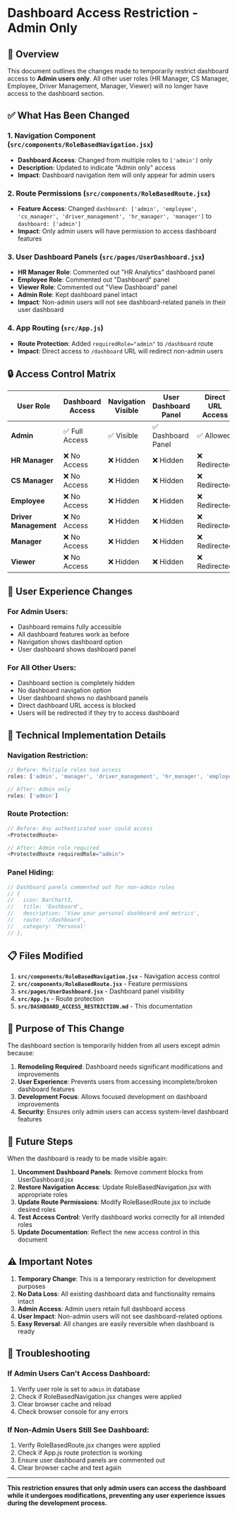 # Dashboard Access Restriction - Admin Only

## 🎯 **Overview**
This document outlines the changes made to temporarily restrict dashboard access to **Admin users only**. All other user roles (HR Manager, CS Manager, Employee, Driver Management, Manager, Viewer) will no longer have access to the dashboard section.

## ✅ **What Has Been Changed**

### **1. Navigation Component (`src/components/RoleBasedNavigation.jsx`)**
- **Dashboard Access**: Changed from multiple roles to `['admin']` only
- **Description**: Updated to indicate "Admin only" access
- **Impact**: Dashboard navigation item will only appear for admin users

### **2. Route Permissions (`src/components/RoleBasedRoute.jsx`)**
- **Feature Access**: Changed `dashboard: ['admin', 'employee', 'cs_manager', 'driver_management', 'hr_manager', 'manager']` to `dashboard: ['admin']`
- **Impact**: Only admin users will have permission to access dashboard features

### **3. User Dashboard Panels (`src/pages/UserDashboard.jsx`)**
- **HR Manager Role**: Commented out "HR Analytics" dashboard panel
- **Employee Role**: Commented out "Dashboard" panel
- **Viewer Role**: Commented out "View Dashboard" panel
- **Admin Role**: Kept dashboard panel intact
- **Impact**: Non-admin users will not see dashboard-related panels in their user dashboard

### **4. App Routing (`src/App.js`)**
- **Route Protection**: Added `requiredRole="admin"` to `/dashboard` route
- **Impact**: Direct access to `/dashboard` URL will redirect non-admin users

## 🔒 **Access Control Matrix**

| User Role | Dashboard Access | Navigation Visible | User Dashboard Panel | Direct URL Access |
|-----------|------------------|-------------------|---------------------|-------------------|
| **Admin** | ✅ Full Access | ✅ Visible | ✅ Dashboard Panel | ✅ Allowed |
| **HR Manager** | ❌ No Access | ❌ Hidden | ❌ Hidden | ❌ Redirected |
| **CS Manager** | ❌ No Access | ❌ Hidden | ❌ Hidden | ❌ Redirected |
| **Employee** | ❌ No Access | ❌ Hidden | ❌ Hidden | ❌ Redirected |
| **Driver Management** | ❌ No Access | ❌ Hidden | ❌ Hidden | ❌ Redirected |
| **Manager** | ❌ No Access | ❌ Hidden | ❌ Hidden | ❌ Redirected |
| **Viewer** | ❌ No Access | ❌ Hidden | ❌ Hidden | ❌ Redirected |

## 🚀 **User Experience Changes**

### **For Admin Users:**
- Dashboard remains fully accessible
- All dashboard features work as before
- Navigation shows dashboard option
- User dashboard shows dashboard panel

### **For All Other Users:**
- Dashboard section is completely hidden
- No dashboard navigation option
- User dashboard shows no dashboard panels
- Direct dashboard URL access is blocked
- Users will be redirected if they try to access dashboard

## 🔧 **Technical Implementation Details**

### **Navigation Restriction:**
```javascript
// Before: Multiple roles had access
roles: ['admin', 'manager', 'driver_management', 'hr_manager', 'employee', 'viewer']

// After: Admin only
roles: ['admin']
```

### **Route Protection:**
```javascript
// Before: Any authenticated user could access
<ProtectedRoute>

// After: Admin role required
<ProtectedRoute requiredRole="admin">
```

### **Panel Hiding:**
```javascript
// Dashboard panels commented out for non-admin roles
// {
//   icon: BarChart3,
//   title: 'Dashboard',
//   description: 'View your personal dashboard and metrics',
//   route: '/dashboard',
//   category: 'Personal'
// },
```

## 📋 **Files Modified**

1. **`src/components/RoleBasedNavigation.jsx`** - Navigation access control
2. **`src/components/RoleBasedRoute.jsx`** - Feature permissions
3. **`src/pages/UserDashboard.jsx`** - Dashboard panel visibility
4. **`src/App.js`** - Route protection
5. **`src/DASHBOARD_ACCESS_RESTRICTION.md`** - This documentation

## 🎯 **Purpose of This Change**

The dashboard section is temporarily hidden from all users except admin because:
1. **Remodeling Required**: Dashboard needs significant modifications and improvements
2. **User Experience**: Prevents users from accessing incomplete/broken dashboard features
3. **Development Focus**: Allows focused development on dashboard improvements
4. **Security**: Ensures only admin users can access system-level dashboard features

## 🔄 **Future Steps**

When the dashboard is ready to be made visible again:

1. **Uncomment Dashboard Panels**: Remove comment blocks from UserDashboard.jsx
2. **Restore Navigation Access**: Update RoleBasedNavigation.jsx with appropriate roles
3. **Update Route Permissions**: Modify RoleBasedRoute.jsx to include desired roles
4. **Test Access Control**: Verify dashboard works correctly for all intended roles
5. **Update Documentation**: Reflect the new access control in this document

## ⚠️ **Important Notes**

1. **Temporary Change**: This is a temporary restriction for development purposes
2. **No Data Loss**: All existing dashboard data and functionality remains intact
3. **Admin Access**: Admin users retain full dashboard access
4. **User Impact**: Non-admin users will not see dashboard-related options
5. **Easy Reversal**: All changes are easily reversible when dashboard is ready

## 🚨 **Troubleshooting**

### **If Admin Users Can't Access Dashboard:**
1. Verify user role is set to `admin` in database
2. Check if RoleBasedNavigation.jsx changes were applied
3. Clear browser cache and reload
4. Check browser console for any errors

### **If Non-Admin Users Still See Dashboard:**
1. Verify RoleBasedRoute.jsx changes were applied
2. Check if App.js route protection is working
3. Ensure user dashboard panels are commented out
4. Clear browser cache and test again

---

**This restriction ensures that only admin users can access the dashboard while it undergoes modifications, preventing any user experience issues during the development process.**
